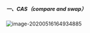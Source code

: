 ##### 一、CAS（compare and swap）

![image-20200516164934885](C:\Users\admin\AppData\Roaming\Typora\typora-user-images\image-20200516164934885.png)
